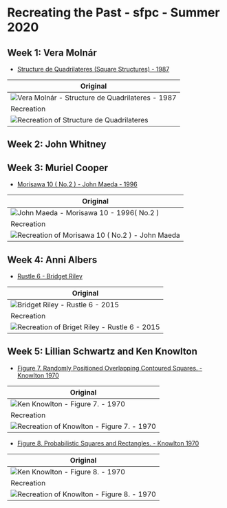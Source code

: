 # Recreating the Past - sfpc - Summer 2020

## Week 1: Vera Molnár

- [Structure de Quadrilateres (Square Structures) -  1987](https://github.com/synesthete/rtp_sfpc_2020_summer/tree/master/Structure%20de%20Quadrilate/src/)

| Original |
| --- |
| ![Vera Molnár - Structure de Quadrilateres - 1987](01%20-%20Vera%20Moln&#225;r/MOLNAR-1987_Structure-de-Quadrilate-res-Square-Structures_VM1646.jpg) |
| Recreation |
| ![Recreation of Structure de Quadrilateres](01%20-%20Vera%20Moln&#225;r/Structure%20de%20Quadrilate_2020-07-02-20-02-53-659.png) |

## Week 2: John Whitney

## Week 3: Muriel Cooper

- [Morisawa 10 ( No.2 ) - John Maeda - 1996](https://github.com/synesthete/rtp_sfpc_2020_summer/tree/master/type_morisawa_02/src/)

| Original |
| --- |
| ![John Maeda - Morisawa 10 - 1996( No.2 ) ](03%20-%20Muriel%20Cooper/mori2.jpg) |
| Recreation |
| ![Recreation of Morisawa 10 ( No.2 ) - John Maeda](03%20-%20Muriel%20Cooper/type_morisawa_02_2020-07-02-19-27-22-285.png) |

## Week 4: Anni Albers

- [Rustle 6 - Bridget Riley](https://github.com/synesthete/rtp_sfpc_2020_summer/tree/master/pattern_rustle_6/src/)

| Original |
| --- |
| ![Bridget Riley - Rustle 6 - 2015](04%20-%20Anni%20Albers/bridget_riley_rustle_6.jpg) |
| Recreation |
| ![Recreation of Briget Riley - Rustle 6 - 2015](04%20-%20Anni%20Albers/pattern_rustle_6_2020-06-14-02-11-18-546.png) |

## Week 5: Lillian Schwartz and Ken Knowlton

- [Figure 7. Randomly Positioned Overlapping Contoured Squares. - Knowlton 1970](https://github.com/synesthete/rtp_sfpc_2020_summer/tree/master/pixels_explor_uaide_1970_fig_7/src/)

| Original |
| --- |
| ![Ken Knowlton - Figure 7. - 1970](05%20-%20Lillian%20Schwartz%20and%20Ken%20Knowlton/fig_7.png) |
| Recreation |
| ![Recreation of Knowlton - Figure 7. - 1970](05%20-%20Lillian%20Schwartz%20and%20Ken%20Knowlton/pixels_explor_uaide_1970_fig_7_2020-06-29-09-15-08-771.png) |

- [Figure 8. Probabilistic Squares and Rectangles. - Knowlton 1970](https://github.com/synesthete/rtp_sfpc_2020_summer/tree/master/pixels_explor_uaide_1970_fig_8/src/)

| Original |
| --- |
| ![Ken Knowlton - Figure 8. - 1970](05%20-%20Lillian%20Schwartz%20and%20Ken%20Knowlton/fig_7.png) |
| Recreation |
| ![Recreation of Knowlton - Figure 8. - 1970](05%20-%20Lillian%20Schwartz%20and%20Ken%20Knowlton/pixels_explor_uaide_1970_fig_8_2020-06-29-09-39-49-671.png) |
